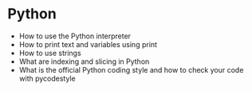 # Python

 * How to use the Python interpreter
 * How to print text and variables using print
 * How to use strings
 * What are indexing and slicing in Python
 * What is the official Python coding style and how to check your code with pycodestyle

